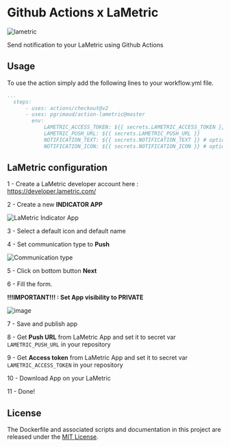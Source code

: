 # Github Actions x LaMetric

![lametric](https://github.com/pgrimaud/action-lametric/workflows/lametric/badge.svg?branch=master)

Send notification to your LaMetric using Github Actions

## Usage

To use the action simply add the following lines to your workflow.yml file.

```yaml
...
  steps:
      - uses: actions/checkout@v2
      - uses: pgrimaud/action-lametric@master
        env:
            LAMETRIC_ACCESS_TOKEN: ${{ secrets.LAMETRIC_ACCESS_TOKEN }}
            LAMETRIC_PUSH_URL: ${{ secrets.LAMETRIC_PUSH_URL }}
            NOTIFICATION_TEXT: ${{ secrets.NOTIFICATION_TEXT }} # optional
            NOTIFICATION_ICON: ${{ secrets.NOTIFICATION_ICON }} # optional
```

## LaMetric configuration

1 - Create a LaMetric developer account here : https://developer.lametric.com/

2 - Create a new **INDICATOR APP**

![LaMetric Indicator App](https://user-images.githubusercontent.com/1866496/77777070-488aba80-704f-11ea-812d-53f3233c441e.png)

3 - Select a default icon and default name 

4 - Set communication type to **Push**

![Communication type](https://user-images.githubusercontent.com/1866496/77777291-a7503400-704f-11ea-8cb5-96cdf607c0d2.png)

5 - Click on bottom button **Next**

6 - Fill the form.

**!!!IMPORTANT!!! : Set App visibility to PRIVATE**

![image](https://user-images.githubusercontent.com/1866496/77777616-1af24100-7050-11ea-9e19-0c3db2f077a9.png)

7 - Save and publish app

8 - Get **Push URL** from LaMetric App and set it to secret var `LAMETRIC_PUSH_URL` in your repository

9 - Get **Access token** from LaMetric App and set it to secret var `LAMETRIC_ACCESS_TOKEN` in your repository

10 - Download App on your LaMetric

11 - Done!

## License

The Dockerfile and associated scripts and documentation in this project are released under the [MIT License](LICENSE).
